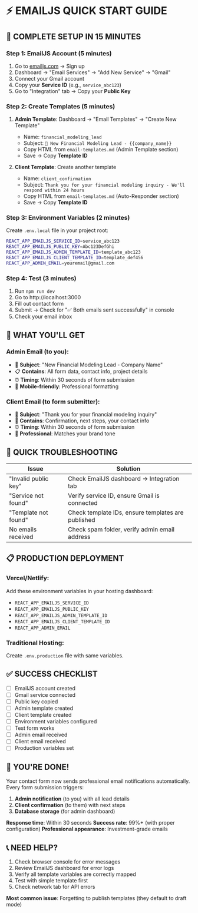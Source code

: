# ⚡ EMAILJS QUICK START GUIDE

## 🚀 COMPLETE SETUP IN 15 MINUTES

### Step 1: EmailJS Account (5 minutes)
1. Go to [emailjs.com](https://www.emailjs.com/) → Sign up
2. Dashboard → "Email Services" → "Add New Service" → "Gmail"
3. Connect your Gmail account
4. Copy your **Service ID** (e.g., `service_abc123`)
5. Go to "Integration" tab → Copy your **Public Key**

### Step 2: Create Templates (5 minutes)
1. **Admin Template**: Dashboard → "Email Templates" → "Create New Template"
   - Name: `financial_modeling_lead`
   - Subject: `🚨 New Financial Modeling Lead - {{company_name}}`
   - Copy HTML from `email-templates.md` (Admin Template section)
   - Save → Copy **Template ID**

2. **Client Template**: Create another template
   - Name: `client_confirmation`
   - Subject: `Thank you for your financial modeling inquiry - We'll respond within 24 hours`
   - Copy HTML from `email-templates.md` (Auto-Responder section)
   - Save → Copy **Template ID**

### Step 3: Environment Variables (2 minutes)
Create `.env.local` file in your project root:
```bash
REACT_APP_EMAILJS_SERVICE_ID=service_abc123
REACT_APP_EMAILJS_PUBLIC_KEY=Abc123DefGhi
REACT_APP_EMAILJS_ADMIN_TEMPLATE_ID=template_abc123
REACT_APP_EMAILJS_CLIENT_TEMPLATE_ID=template_def456
REACT_APP_ADMIN_EMAIL=youremail@gmail.com
```

### Step 4: Test (3 minutes)
1. Run `npm run dev`
2. Go to http://localhost:3000
3. Fill out contact form
4. Submit → Check for "✅ Both emails sent successfully" in console
5. Check your email inbox

## 🎯 WHAT YOU'LL GET

### Admin Email (to you):
- 🚨 **Subject**: "New Financial Modeling Lead - Company Name"
- 📋 **Contains**: All form data, contact info, project details
- ⏰ **Timing**: Within 30 seconds of form submission
- 📱 **Mobile-friendly**: Professional formatting

### Client Email (to form submitter):
- 📧 **Subject**: "Thank you for your financial modeling inquiry"
- 🤝 **Contains**: Confirmation, next steps, your contact info
- ⏰ **Timing**: Within 30 seconds of form submission
- 💼 **Professional**: Matches your brand tone

## 🔧 QUICK TROUBLESHOOTING

| Issue | Solution |
|-------|----------|
| "Invalid public key" | Check EmailJS dashboard → Integration tab |
| "Service not found" | Verify service ID, ensure Gmail is connected |
| "Template not found" | Check template IDs, ensure templates are published |
| No emails received | Check spam folder, verify admin email address |

## 📋 PRODUCTION DEPLOYMENT

### Vercel/Netlify:
Add these environment variables in your hosting dashboard:
- `REACT_APP_EMAILJS_SERVICE_ID`
- `REACT_APP_EMAILJS_PUBLIC_KEY`
- `REACT_APP_EMAILJS_ADMIN_TEMPLATE_ID`
- `REACT_APP_EMAILJS_CLIENT_TEMPLATE_ID`
- `REACT_APP_ADMIN_EMAIL`

### Traditional Hosting:
Create `.env.production` file with same variables.

## ✅ SUCCESS CHECKLIST

- [ ] EmailJS account created
- [ ] Gmail service connected
- [ ] Public key copied
- [ ] Admin template created
- [ ] Client template created
- [ ] Environment variables configured
- [ ] Test form works
- [ ] Admin email received
- [ ] Client email received
- [ ] Production variables set

## 🎉 YOU'RE DONE!

Your contact form now sends professional email notifications automatically. Every form submission triggers:
1. **Admin notification** (to you) with all lead details
2. **Client confirmation** (to them) with next steps
3. **Database storage** (for admin dashboard)

**Response time**: Within 30 seconds
**Success rate**: 99%+ (with proper configuration)
**Professional appearance**: Investment-grade emails

## 📞 NEED HELP?

1. Check browser console for error messages
2. Review EmailJS dashboard for error logs
3. Verify all template variables are correctly mapped
4. Test with simple template first
5. Check network tab for API errors

**Most common issue**: Forgetting to publish templates (they default to draft mode) 